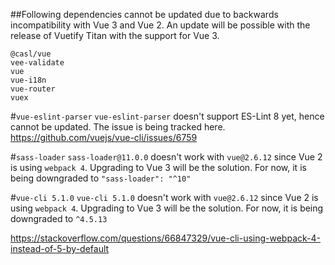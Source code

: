 ##Following dependencies cannot be updated due to backwards incompatibility with Vue 3 and Vue 2.
An update will be possible with the release of Vuetify Titan with the support for Vue 3.

```text
@casl/vue
vee-validate
vue
vue-i18n
vue-router
vuex
```

#`vue-eslint-parser`
`vue-eslint-parser` doesn't support ES-Lint 8 yet, hence cannot be updated. The issue is being tracked here.
https://github.com/vuejs/vue-cli/issues/6759

#`sass-loader`
`sass-loader@11.0.0` doesn't work with `vue@2.6.12` since Vue 2 is using `webpack 4`. Upgrading to Vue 3 will be the solution. For now, it is being downgraded to `"sass-loader": "^10"`

#`vue-cli 5.1.0`
`vue-cli 5.1.0` doesn't work with `vue@2.6.12` since Vue 2 is using `webpack 4`. Upgrading to Vue 3 will be the solution. For now, it is being downgraded to `^4.5.13`


https://stackoverflow.com/questions/66847329/vue-cli-using-webpack-4-instead-of-5-by-default